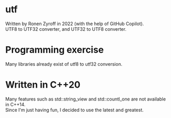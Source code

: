 # utf
Written by Ronen Zyroff in 2022 (with the help of GitHub Copilot).
\
UTF8 to UTF32 converter, and UTF32 to UTF8 converter.
# Programming exercise
Many libraries already exist of utf8 to utf32 conversion.
# Written in C++20
Many features such as std::string_view and std::countl_one are not available in C++14.
\
Since I'm just having fun, I decided to use the latest and greatest.
